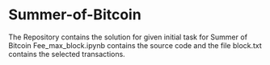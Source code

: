 # Summer-of-Bitcoin
The Repository contains the solution for given initial task for Summer of Bitcoin
Fee_max_block.ipynb contains the source code and the file block.txt contains the selected transactions.
